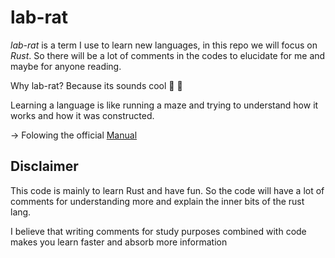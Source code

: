 # lab-rat

*lab-rat* is a term I use to learn new languages, in this repo we will focus on *Rust*. So there will be a lot of comments in the codes to elucidate for me and maybe for anyone reading.

Why lab-rat? Because its sounds cool 🐀 🦀

Learning a language is like running a maze and trying to understand how it works and how it was constructed.

-> Folowing the official [Manual](https://doc.rust-lang.org/book/)

## Disclaimer

This code is mainly to learn Rust and have fun. So the code will have a lot of comments for understanding more and explain the inner bits of the rust lang.

I believe that writing comments for study purposes combined with code makes you learn faster and absorb more information
